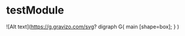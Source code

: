 # testModule
![Alt text](https://g.gravizo.com/svg?
    digraph G{
       main [shape=box];
    }
)
